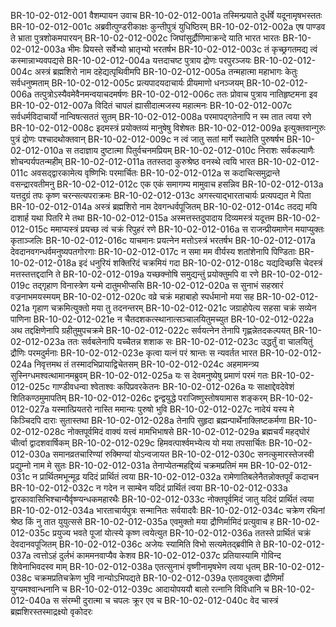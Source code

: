 BR-10-02-012-001	वैशम्पायन उवाच
BR-10-02-012-001a	तस्मिन्प्रयाते दुर्धर्षे यदूनामृषभस्ततः
BR-10-02-012-001c	अब्रवीत्पुण्डरीकाक्षः कुन्तीपुत्रं युधिष्ठिरम्
BR-10-02-012-002a	एष पाण्डव ते भ्राता पुत्रशोकमपारयन्
BR-10-02-012-002c	जिघांसुर्द्रौणिमाक्रन्दे याति भारत भारतः
BR-10-02-012-003a	भीमः प्रियस्ते सर्वेभ्यो भ्रातृभ्यो भरतर्षभ
BR-10-02-012-003c	तं कृच्छ्रगतमद्य त्वं कस्मान्नाभ्यवपद्यसे
BR-10-02-012-004a	यत्तदाचष्ट पुत्राय द्रोणः परपुरञ्जयः
BR-10-02-012-004c	अस्त्रं ब्रह्मशिरो नाम दहेद्यत्पृथिवीमपि
BR-10-02-012-005a	तन्महात्मा महाभागः केतुः सर्वधनुष्मताम्
BR-10-02-012-005c	प्रत्यपादयदाचार्यः प्रीयमाणो धनञ्जयम्
BR-10-02-012-006a	तत्पुत्रोऽस्यैवमेवैनमन्वयाचदमर्षणः
BR-10-02-012-006c	ततः प्रोवाच पुत्राय नातिहृष्टमना इव
BR-10-02-012-007a	विदितं चापलं ह्यासीदात्मजस्य महात्मनः
BR-10-02-012-007c	सर्वधर्मविदाचार्यो नान्विषत्सततं सुतम्
BR-10-02-012-008a	परमापद्गतेनापि न स्म तात त्वया रणे
BR-10-02-012-008c	इदमस्त्रं प्रयोक्तव्यं मानुषेषु विशेषतः
BR-10-02-012-009a	इत्युक्तवान्गुरुः पुत्रं द्रोणः पश्चादथोक्तवान्
BR-10-02-012-009c	न त्वं जातु सतां मार्गे स्थातेति पुरुषर्षभ
BR-10-02-012-010a	स तदाज्ञाय दुष्टात्मा पितुर्वचनमप्रियम्
BR-10-02-012-010c	निराशः सर्वकल्याणैः शोचन्पर्यपतन्महीम्
BR-10-02-012-011a	ततस्तदा कुरुश्रेष्ठ वनस्थे त्वयि भारत
BR-10-02-012-011c	अवसद्द्वारकामेत्य वृष्णिभिः परमार्चितः
BR-10-02-012-012a	स कदाचित्समुद्रान्ते वसन्द्रारवतीमनु
BR-10-02-012-012c	एक एकं समागम्य मामुवाच हसन्निव
BR-10-02-012-013a	यत्तदुग्रं तपः कृष्ण चरन्सत्यपराक्रमः
BR-10-02-012-013c	अगस्त्याद्भारताचार्यः प्रत्यपद्यत मे पिता
BR-10-02-012-014a	अस्त्रं ब्रह्मशिरो नाम देवगन्धर्वपूजितम्
BR-10-02-012-014c	तदद्य मयि दाशार्ह यथा पितरि मे तथा
BR-10-02-012-015a	अस्मत्तस्तदुपादाय दिव्यमस्त्रं यदूत्तम
BR-10-02-012-015c	ममाप्यस्त्रं प्रयच्छ त्वं चक्रं रिपुहरं रणे
BR-10-02-012-016a	स राजन्प्रीयमाणेन मयाप्युक्तः कृताञ्जलिः
BR-10-02-012-016c	याचमानः प्रयत्नेन मत्तोऽस्त्रं भरतर्षभ
BR-10-02-012-017a	देवदानवगन्धर्वमनुष्यपतगोरगाः
BR-10-02-012-017c	न समा मम वीर्यस्य शतांशेनापि पिण्डिताः
BR-10-02-012-018a	इदं धनुरियं शक्तिरिदं चक्रमियं गदा
BR-10-02-012-018c	यद्यदिच्छसि चेदस्त्रं मत्तस्तत्तद्ददानि ते
BR-10-02-012-019a	यच्छक्नोषि समुद्यन्तुं प्रयोक्तुमपि वा रणे
BR-10-02-012-019c	तद्गृहाण विनास्त्रेण यन्मे दातुमभीप्ससि
BR-10-02-012-020a	स सुनाभं सहस्रारं वज्रनाभमयस्मयम्
BR-10-02-012-020c	वव्रे चक्रं महाबाहो स्पर्धमानो मया सह
BR-10-02-012-021a	गृहाण चक्रमित्युक्तो मया तु तदनन्तरम्
BR-10-02-012-021c	जग्राहोपेत्य सहसा चक्रं सव्येन पाणिना
BR-10-02-012-021e	न चैतदशकत्स्थानात्सञ्चालयितुमच्युत
BR-10-02-012-022a	अथ तद्दक्षिणेनापि ग्रहीतुमुपचक्रमे
BR-10-02-012-022c	सर्वयत्नेन तेनापि गृह्णन्नेतदकल्पयत्
BR-10-02-012-023a	ततः सर्वबलेनापि यच्चैतन्न शशाक सः
BR-10-02-012-023c	उद्धर्तुं वा चालयितुं द्रौणिः परमदुर्मनाः
BR-10-02-012-023e	कृत्वा यत्नं परं श्रान्तः स न्यवर्तत भारत
BR-10-02-012-024a	निवृत्तमथ तं तस्मादभिप्रायाद्विचेतसम्
BR-10-02-012-024c	अहमामन्त्र्य सुस्निग्धमश्वत्थामानमब्रुवम्
BR-10-02-012-025a	यः स देवमनुष्येषु प्रमाणं परमं गतः
BR-10-02-012-025c	गाण्डीवधन्वा श्वेताश्वः कपिप्रवरकेतनः
BR-10-02-012-026a	यः साक्षाद्देवदेवेशं शितिकण्ठमुमापतिम्
BR-10-02-012-026c	द्वन्द्वयुद्धे पराजिष्णुस्तोषयामास शङ्करम्
BR-10-02-012-027a	यस्मात्प्रियतरो नास्ति ममान्यः पुरुषो भुवि
BR-10-02-012-027c	नादेयं यस्य मे किञ्चिदपि दाराः सुतास्तथा
BR-10-02-012-028a	तेनापि सुहृदा ब्रह्मन्पार्थेनाक्लिष्टकर्मणा
BR-10-02-012-028c	नोक्तपूर्वमिदं वाक्यं यत्त्वं मामभिभाषसे
BR-10-02-012-029a	ब्रह्मचर्यं महद्घोरं चीर्त्वा द्वादशवार्षिकम्
BR-10-02-012-029c	हिमवत्पार्श्वमभ्येत्य यो मया तपसार्चितः
BR-10-02-012-030a	समानव्रतचारिण्यां रुक्मिण्यां योऽन्वजायत
BR-10-02-012-030c	सनत्कुमारस्तेजस्वी प्रद्युम्नो नाम मे सुतः
BR-10-02-012-031a	तेनाप्येतन्महद्दिव्यं चक्रमप्रतिमं मम
BR-10-02-012-031c	न प्रार्थितमभून्मूढ यदिदं प्रार्थितं त्वया
BR-10-02-012-032a	रामेणातिबलेनैतन्नोक्तपूर्वं कदाचन
BR-10-02-012-032c	न गदेन न साम्बेन यदिदं प्रार्थितं त्वया
BR-10-02-012-033a	द्वारकावासिभिश्चान्यैर्वृष्ण्यन्धकमहारथैः
BR-10-02-012-033c	नोक्तपूर्वमिदं जातु यदिदं प्रार्थितं त्वया
BR-10-02-012-034a	भारताचार्यपुत्रः सन्मानितः सर्वयादवैः
BR-10-02-012-034c	चक्रेण रथिनां श्रेष्ठ किं नु तात युयुत्ससे
BR-10-02-012-035a	एवमुक्तो मया द्रौणिर्मामिदं प्रत्युवाच ह
BR-10-02-012-035c	प्रयुज्य भवते पूजां योत्स्ये कृष्ण त्वयेत्युत
BR-10-02-012-036a	ततस्ते प्रार्थितं चक्रं देवदानवपूजितम्
BR-10-02-012-036c	अजेयः स्यामिति विभो सत्यमेतद्ब्रवीमि ते
BR-10-02-012-037a	त्वत्तोऽहं दुर्लभं काममनवाप्यैव केशव
BR-10-02-012-037c	प्रतियास्यामि गोविन्द शिवेनाभिवदस्व माम्
BR-10-02-012-038a	एतत्सुनाभं वृष्णीनामृषभेण त्वया धृतम्
BR-10-02-012-038c	चक्रमप्रतिचक्रेण भुवि नान्योऽभिपद्यते
BR-10-02-012-039a	एतावदुक्त्वा द्रौणिर्मां युग्यमश्वान्धनानि च
BR-10-02-012-039c	आदायोपययौ बालो रत्नानि विविधानि च
BR-10-02-012-040a	स संरम्भी दुरात्मा च चपलः क्रूर एव च
BR-10-02-012-040c	वेद चास्त्रं ब्रह्मशिरस्तस्माद्रक्ष्यो वृकोदरः
